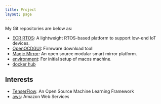 ```yaml
---
title: Project
layout: page
---
```


My Git repositories are below as:
- [ECR RTOS](https://github.com/jhunahn/ecr): A lightweight RTOS-based platform to support low-end IoT devices.
- [OpenOCDGUI](https://github.com/jhunahn/OpenOCDGUI): Firmware download tool
- [Magic Mirror](https://github.com/jhunahn/MagicMirror): An open source modular smart mirror platform.
- [environment](https://github.com/jhunahn/for-my-mac): For initial setup of macos machine.
- [docker hub](https://hub.docker.com/u/jhunahn)

## Interests
- [TenserFlow](https://github.com/tensorflow/tensorflow): An Open Source Machine Learning Framework
- [aws](http://aws.amazon.com): Amazon Web Services
